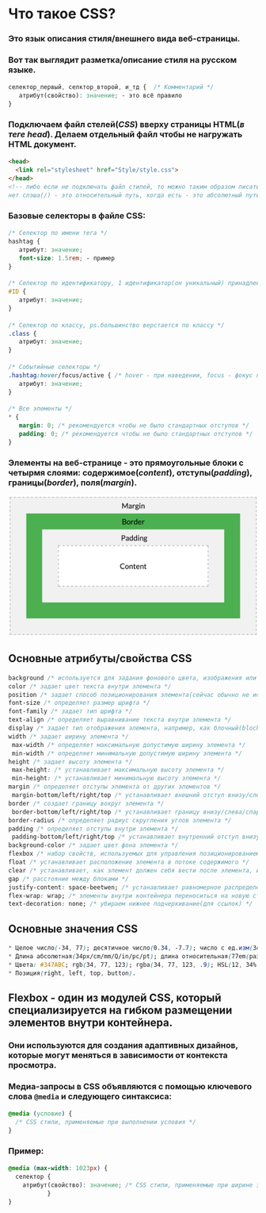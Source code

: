 ﻿# Что такое CSS?

### Это язык описания стиля/внешнего вида веб-страницы.

### Вот так выглядит разметка/описание стиля на русском языке.

```CSS
селектор_первый, селктор_второй, и_тд {  /* Комментарий */
   атрибут(свойство): значение; - это всё правило
}
```

### Подключаем файл стелей(*CSS*) вверху страницы HTML(*в теге head*). Делаем отдельный файл чтобы не нагружать HTML документ.

```html
<head>
  <link rel="stylesheet" href="Style/style.css">
</head>
<!-- либо если не подключать файл стилей, то можно таким образом писать в любом теге с атрибутом style прямо в html <tag style="property: value"> </tag> и когда
нет слэша(/) - это относительный путь, когда есть - это абсолютный путь(относительно текущего доменного имени/файловой системы)  -->
```

### Базовые селекторы в файле CSS:
```CSS
/* Селектор по имени тега */
hashtag {
   атрибут: значение;
   font-size: 1.5rem; - пример
}

/* Селектор по идентификатору, 1 идентификатор(он уникальный) принадлежит только 1 тегу */
#ID {
   атрибут: значение;
}

/* Селектор по классу, ps.большинство верстается по классу */
.class {
   атрибут: значение;
}

/* Событийные селекторы */
.hashtag:hover/focus/active { /* hover - при наведении, focus - фокус при использовании клавиатуры, active - при нажатии */
   атрибут: значение;
}

/* Все элементы */
* {
   margin: 0; /* рекомендуется чтобы не было стандартных отступов */
   padding: 0; /* рекомендуется чтобы не было стандартных отступов */
}
```
### Элементы на веб-странице - это прямоугольные блоки с четырмя слоями: содержимое(*content*), отступы(*padding*), границы(*border*), поля(*margin*).

<img src="https://github.com/frontsteron/Pet-projects/blob/main/WhatIsHTML%2BCSS%2BJS/Img/CSSBoxModel.png" alt="CSS Box Model image" width="800"/>

## Основные атрибуты/свойства CSS
```CSS
background /* используется для задания фонового цвета, изображения или другого типа фона элемента */
color /* задает цвет текста внутри элемента */
position /* задает способ позиционирования элемента(сейчас обычно не используем) */
font-size /* определяет размер шрифта */
font-family /* задает тип шрифта */
text-align /* определяет выравнивание текста внутри элемента */
display /* задает тип отображения элемента, например, как блочный(block), строчный(inline) или inline-block */
width /* задает ширину элемента */
 max-width /* определяет максимальную допустимую ширину элемента */
 min-width /* определяет минимальную допустимую ширину элемента */
height /* задает высоту элемента */
 max-height: /* устанавливает максимальную высоту элемента */
 min-height: /* устанавливает минимальную высоту элемента */
margin /* определяет отступы элемента от других элементов */
 margin-bottom/left/right/top /* устанавливает внешний отступ внизу/слева/спарава/вверху элемента */
border /* создает границу вокруг элемента */
 border-bottom/left/right/top /* устанавливает границу внизу/слева/спарава/вверху  элемента */
border-radius /* определяет радиус скругления углов элемента */
padding /* определяет отступы внутри элемента */
 padding-bottom/left/right/top /* устанавливает внутренний отступ внизу/слева/спарава/вверху элемента */
background-color /* задает цвет фона элемента */
flexbox /* набор свойств, используемых для управления позиционированием элементов внутри контейнеров с использованием гибкого раскладки */
float /* устанавливает расположение элемента в потоке содержимого */
clear /* устанавливает, как элемент должен себя вести после элемента, имеющего свойство float */
gap /* расстояние между блоками */
justify-content: space-beetwen; /* устанавливает равномерное распределение элементов вдоль главной оси контейнера */
flex-wrap: wrap; /* элементы внутри контейнера переноситься на новую строку при нехватке места */
text-decoration: none; /* убираем нижнее подчеркивание(для ссылок) */
```
## Основные значения CSS
```CSS
* Целое число(-34, 77); десятичное число(0.34, -7.7); число с ед.изм(34deg, 77s, 15px), проценты(34%),
* Длина абсолютная(34px/cm/mm/Q/in/pc/pt); длина относительная(77em(размер шрифта родительского элемента)/rem(размер шрифта корневого элемента)/ex/xh/lh/vw/vh/vmin/vmax),
* Цвета: #347ABC; rgb(34, 77, 123); rgba(34, 77, 123, .9); HSL(12, 34%, 77%); HSL(12, 34%, 77% / .9),
* Позиция(right, left, top, button).
```

## Flexbox - один из модулей CSS, который специализируется на гибком размещении элементов внутри контейнера.

### Они используются для создания адаптивных дизайнов, которые могут меняться в зависимости от контекста просмотра.

### Медиа-запросы в **CSS** объявляются с помощью ключевого слова `@media` и следующего синтаксиса:
```CSS
@media (условие) {
  /* CSS стили, применяемые при выполнении условия */
}
```
### Пример:
```CSS
@media (max-width: 1023px) {
  селектор {
    атрибут(свойство): значение; /* CSS стили, применяемые при ширине экрана меньше или равной 1023px */
           }
}
```
